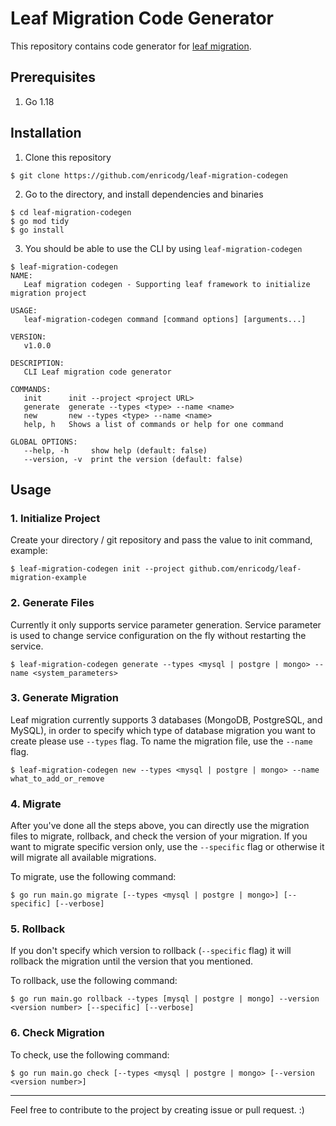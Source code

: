 # Leaf Migration Code Generator
This repository contains code generator for [leaf migration](https://github.com/paulusrobin/leaf-utilities/tree/main/leafMigration).

## Prerequisites

1. Go 1.18

## Installation

1. Clone this repository
```shell
$ git clone https://github.com/enricodg/leaf-migration-codegen
```
2. Go to the directory, and install dependencies and binaries
```shell
$ cd leaf-migration-codegen
$ go mod tidy
$ go install
```
3. You should be able to use the CLI by using `leaf-migration-codegen`
```shell
$ leaf-migration-codegen
NAME:
   Leaf migration codegen - Supporting leaf framework to initialize migration project

USAGE:
   leaf-migration-codegen command [command options] [arguments...]

VERSION:
   v1.0.0

DESCRIPTION:
   CLI Leaf migration code generator

COMMANDS:
   init      init --project <project URL>
   generate  generate --types <type> --name <name>
   new       new --types <type> --name <name>
   help, h   Shows a list of commands or help for one command

GLOBAL OPTIONS:
   --help, -h     show help (default: false)
   --version, -v  print the version (default: false)
```

## Usage

### 1. Initialize Project
Create your directory / git repository and pass the value to init command, example:
```shell
$ leaf-migration-codegen init --project github.com/enricodg/leaf-migration-example
```

### 2. Generate Files
Currently it only supports service parameter generation. Service parameter is used to change service configuration on the fly without restarting the service.
```shell
$ leaf-migration-codegen generate --types <mysql | postgre | mongo> --name <system_parameters>
```

### 3. Generate Migration
Leaf migration currently supports 3 databases (MongoDB, PostgreSQL, and MySQL), in order to specify which type of database migration you want to create please use `--types` flag. To name the migration file, use the `--name` flag. 
```shell
$ leaf-migration-codegen new --types <mysql | postgre | mongo> --name what_to_add_or_remove
```

### 4. Migrate
After you've done all the steps above, you can directly use the migration files to migrate, rollback, and check the version of your migration. If you want to migrate specific version only, use the `--specific` flag or otherwise it will migrate all available migrations. 

To migrate, use the following command:
```shell
$ go run main.go migrate [--types <mysql | postgre | mongo>] [--specific] [--verbose]
```

### 5. Rollback
If you don't specify which version to rollback (`--specific` flag) it will rollback the migration until the version that you mentioned.

To rollback, use the following command:
```shell
$ go run main.go rollback --types [mysql | postgre | mongo] --version <version number> [--specific] [--verbose]
```

### 6. Check Migration
To check, use the following command:
```shell
$ go run main.go check [--types <mysql | postgre | mongo> [--version <version number>]
```

---
Feel free to contribute to the project by creating issue or pull request. :)
